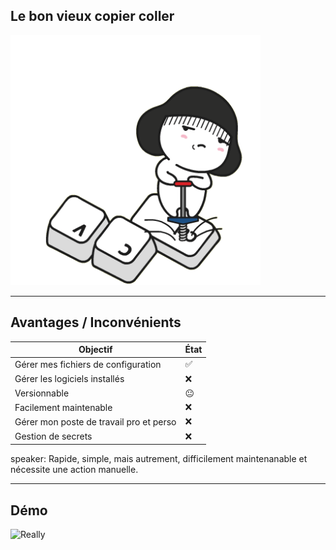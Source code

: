 ## Le bon vieux copier coller

<img src="/assets/img/c_v.gif"  height="400" width="400" alt="Git">

---

## Avantages / Inconvénients

|Objectif|État|
|---|---|
|Gérer mes fichiers de configuration|✅|
|Gérer les logiciels installés|❌|
|Versionnable|😐|
|Facilement maintenable|❌|
|Gérer mon poste de travail pro et perso|❌|
|Gestion de secrets|❌|

speaker: Rapide, simple, mais autrement, difficilement maintenanable et nécessite une action manuelle.

---

## Démo

<img src="/assets/img/really.gif"  height="400" width="400" alt="Really">
